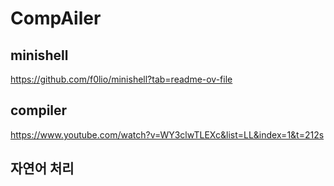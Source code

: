 # CompAiler
## minishell 
https://github.com/f0lio/minishell?tab=readme-ov-file

## compiler 
https://www.youtube.com/watch?v=WY3clwTLEXc&list=LL&index=1&t=212s

## 자연어 처리 
